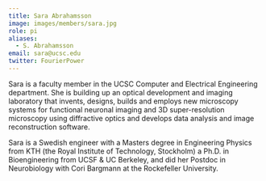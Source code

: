 ```yaml
---
title: Sara Abrahamsson
image: images/members/sara.jpg
role: pi
aliases:
  - S. Abrahamsson
email: sara@ucsc.edu
twitter: FourierPower
---
```


Sara is a faculty member in the UCSC Computer and Electrical Engineering department. She is building up an optical development and imaging laboratory that invents, designs, builds and employs new microscopy systems for functional neuronal imaging and 3D super-resolution microscopy using diffractive optics and develops data analysis and image reconstruction software.

Sara is a Swedish engineer with a Masters degree in Engineering Physics from KTH (the Royal Institute of Technology, Stockholm) a Ph.D. in Bioengineering from UCSF & UC Berkeley, and did her Postdoc in Neurobiology with Cori Bargmann at the Rockefeller University.
